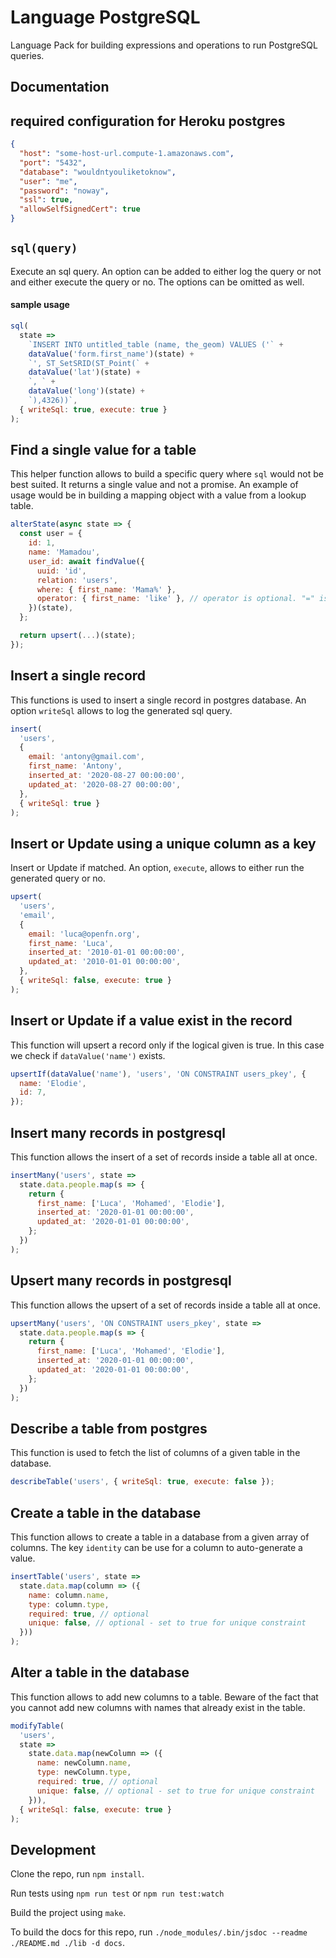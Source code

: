 # Language PostgreSQL

Language Pack for building expressions and operations to run PostgreSQL queries.

## Documentation

## required configuration for Heroku postgres

```json
{
  "host": "some-host-url.compute-1.amazonaws.com",
  "port": "5432",
  "database": "wouldntyouliketoknow",
  "user": "me",
  "password": "noway",
  "ssl": true,
  "allowSelfSignedCert": true
}
```

## `sql(query)`

Execute an sql query. An option can be added to either log the query or not and either execute the query or no. The options can be omitted as well.

#### sample usage

```js
sql(
  state =>
    `INSERT INTO untitled_table (name, the_geom) VALUES ('` +
    dataValue('form.first_name')(state) +
    `', ST_SetSRID(ST_Point(` +
    dataValue('lat')(state) +
    `, ` +
    dataValue('long')(state) +
    `),4326))`,
  { writeSql: true, execute: true }
);
```

## Find a single value for a table

This helper function allows to build a specific query where `sql` would not be best suited. It returns a single value and not a promise. An example of usage would be in building a mapping object with a value from a lookup table.

```js
alterState(async state => {
  const user = {
    id: 1,
    name: 'Mamadou',
    user_id: await findValue({
      uuid: 'id',
      relation: 'users',
      where: { first_name: 'Mama%' },
      operator: { first_name: 'like' }, // operator is optional. "=" is used by default.
    })(state),
  };

  return upsert(...)(state);
});
```

## Insert a single record

This functions is used to insert a single record in postgres database. An option `writeSql` allows to log the generated sql query.

```js
insert(
  'users',
  {
    email: 'antony@gmail.com',
    first_name: 'Antony',
    inserted_at: '2020-08-27 00:00:00',
    updated_at: '2020-08-27 00:00:00',
  },
  { writeSql: true }
);
```

## Insert or Update using a unique column as a key

Insert or Update if matched. An option, `execute`, allows to either run the generated query or no.

```js
upsert(
  'users',
  'email',
  {
    email: 'luca@openfn.org',
    first_name: 'Luca',
    inserted_at: '2010-01-01 00:00:00',
    updated_at: '2010-01-01 00:00:00',
  },
  { writeSql: false, execute: true }
);
```

## Insert or Update if a value exist in the record

This function will upsert a record only if the logical given is true. In this case we check if `dataValue('name')` exists.

```js
upsertIf(dataValue('name'), 'users', 'ON CONSTRAINT users_pkey', {
  name: 'Elodie',
  id: 7,
});
```

## Insert many records in postgresql

This function allows the insert of a set of records inside a table all at once.

```js
insertMany('users', state =>
  state.data.people.map(s => {
    return {
      first_name: ['Luca', 'Mohamed', 'Elodie'],
      inserted_at: '2020-01-01 00:00:00',
      updated_at: '2020-01-01 00:00:00',
    };
  })
);
```

## Upsert many records in postgresql

This function allows the upsert of a set of records inside a table all at once.

```js
upsertMany('users', 'ON CONSTRAINT users_pkey', state =>
  state.data.people.map(s => {
    return {
      first_name: ['Luca', 'Mohamed', 'Elodie'],
      inserted_at: '2020-01-01 00:00:00',
      updated_at: '2020-01-01 00:00:00',
    };
  })
);
```

## Describe a table from postgres

This function is used to fetch the list of columns of a given table in the database.

```js
describeTable('users', { writeSql: true, execute: false });
```

## Create a table in the database

This function allows to create a table in a database from a given array of columns. The key `identity` can be use for a column to auto-generate a value.

```js
insertTable('users', state =>
  state.data.map(column => ({
    name: column.name,
    type: column.type,
    required: true, // optional
    unique: false, // optional - set to true for unique constraint
  }))
);
```

## Alter a table in the database

This function allows to add new columns to a table. Beware of the fact that you cannot add new columns with names that already exist in the table.

```js
modifyTable(
  'users',
  state =>
    state.data.map(newColumn => ({
      name: newColumn.name,
      type: newColumn.type,
      required: true, // optional
      unique: false, // optional - set to true for unique constraint
    })),
  { writeSql: false, execute: true }
);
```

## Development

Clone the repo, run `npm install`.

Run tests using `npm run test` or `npm run test:watch`

Build the project using `make`.

To build the docs for this repo, run `./node_modules/.bin/jsdoc --readme ./README.md ./lib -d docs`.
